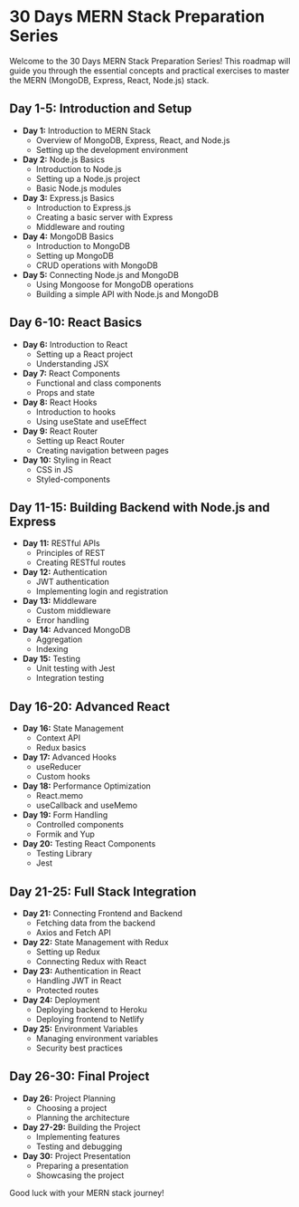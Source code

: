 # 30 Days MERN Stack Preparation Series

Welcome to the 30 Days MERN Stack Preparation Series! This roadmap will guide you through the essential concepts and practical exercises to master the MERN (MongoDB, Express, React, Node.js) stack.

## Day 1-5: Introduction and Setup
- **Day 1:** Introduction to MERN Stack
    - Overview of MongoDB, Express, React, and Node.js
    - Setting up the development environment
- **Day 2:** Node.js Basics
    - Introduction to Node.js
    - Setting up a Node.js project
    - Basic Node.js modules
- **Day 3:** Express.js Basics
    - Introduction to Express.js
    - Creating a basic server with Express
    - Middleware and routing
- **Day 4:** MongoDB Basics
    - Introduction to MongoDB
    - Setting up MongoDB
    - CRUD operations with MongoDB
- **Day 5:** Connecting Node.js and MongoDB
    - Using Mongoose for MongoDB operations
    - Building a simple API with Node.js and MongoDB

## Day 6-10: React Basics
- **Day 6:** Introduction to React
    - Setting up a React project
    - Understanding JSX
- **Day 7:** React Components
    - Functional and class components
    - Props and state
- **Day 8:** React Hooks
    - Introduction to hooks
    - Using useState and useEffect
- **Day 9:** React Router
    - Setting up React Router
    - Creating navigation between pages
- **Day 10:** Styling in React
    - CSS in JS
    - Styled-components

## Day 11-15: Building Backend with Node.js and Express
- **Day 11:** RESTful APIs
    - Principles of REST
    - Creating RESTful routes
- **Day 12:** Authentication
    - JWT authentication
    - Implementing login and registration
- **Day 13:** Middleware
    - Custom middleware
    - Error handling
- **Day 14:** Advanced MongoDB
    - Aggregation
    - Indexing
- **Day 15:** Testing
    - Unit testing with Jest
    - Integration testing

## Day 16-20: Advanced React
- **Day 16:** State Management
    - Context API
    - Redux basics
- **Day 17:** Advanced Hooks
    - useReducer
    - Custom hooks
- **Day 18:** Performance Optimization
    - React.memo
    - useCallback and useMemo
- **Day 19:** Form Handling
    - Controlled components
    - Formik and Yup
- **Day 20:** Testing React Components
    - Testing Library
    - Jest

## Day 21-25: Full Stack Integration
- **Day 21:** Connecting Frontend and Backend
    - Fetching data from the backend
    - Axios and Fetch API
- **Day 22:** State Management with Redux
    - Setting up Redux
    - Connecting Redux with React
- **Day 23:** Authentication in React
    - Handling JWT in React
    - Protected routes
- **Day 24:** Deployment
    - Deploying backend to Heroku
    - Deploying frontend to Netlify
- **Day 25:** Environment Variables
    - Managing environment variables
    - Security best practices

## Day 26-30: Final Project
- **Day 26:** Project Planning
    - Choosing a project
    - Planning the architecture
- **Day 27-29:** Building the Project
    - Implementing features
    - Testing and debugging
- **Day 30:** Project Presentation
    - Preparing a presentation
    - Showcasing the project

Good luck with your MERN stack journey!
